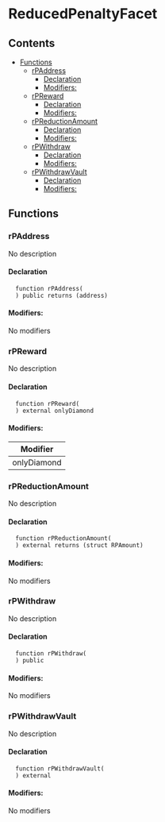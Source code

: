 
# ReducedPenaltyFacet





## Contents
<!-- START doctoc generated TOC please keep comment here to allow auto update -->
<!-- DON'T EDIT THIS SECTION, INSTEAD RE-RUN doctoc TO UPDATE -->

- [Functions](#functions)
  - [rPAddress](#rpaddress)
    - [Declaration](#declaration)
    - [Modifiers:](#modifiers)
  - [rPReward](#rpreward)
    - [Declaration](#declaration-1)
    - [Modifiers:](#modifiers-1)
  - [rPReductionAmount](#rpreductionamount)
    - [Declaration](#declaration-2)
    - [Modifiers:](#modifiers-2)
  - [rPWithdraw](#rpwithdraw)
    - [Declaration](#declaration-3)
    - [Modifiers:](#modifiers-3)
  - [rPWithdrawVault](#rpwithdrawvault)
    - [Declaration](#declaration-4)
    - [Modifiers:](#modifiers-4)

<!-- END doctoc generated TOC please keep comment here to allow auto update -->





## Functions

### rPAddress
No description


#### Declaration
```solidity
  function rPAddress(
  ) public returns (address)
```

#### Modifiers:
No modifiers



### rPReward
No description


#### Declaration
```solidity
  function rPReward(
  ) external onlyDiamond
```

#### Modifiers:
| Modifier |
| --- |
| onlyDiamond |



### rPReductionAmount
No description


#### Declaration
```solidity
  function rPReductionAmount(
  ) external returns (struct RPAmount)
```

#### Modifiers:
No modifiers



### rPWithdraw
No description


#### Declaration
```solidity
  function rPWithdraw(
  ) public
```

#### Modifiers:
No modifiers



### rPWithdrawVault
No description


#### Declaration
```solidity
  function rPWithdrawVault(
  ) external
```

#### Modifiers:
No modifiers





